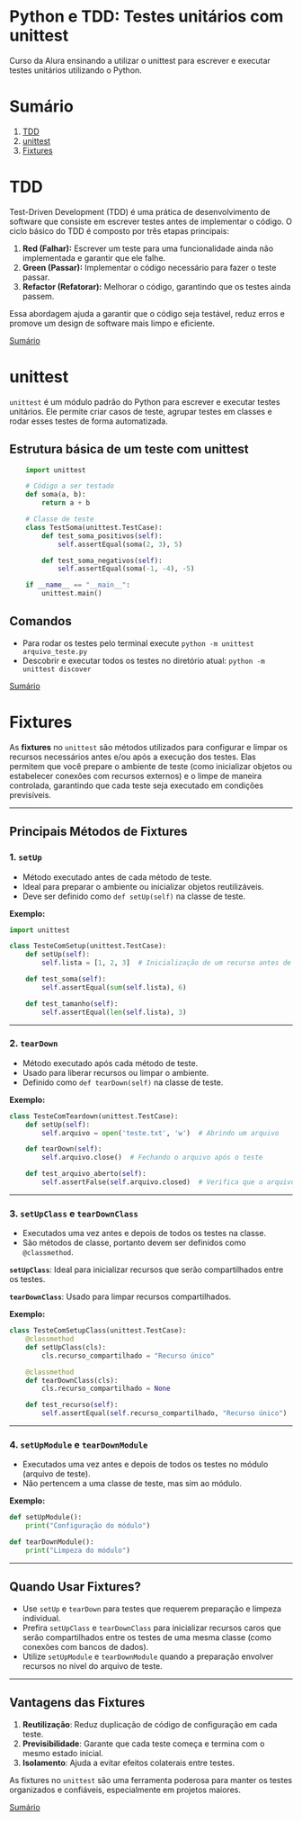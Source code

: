 # Python e TDD: Testes unitários com unittest
Curso da Alura ensinando a utilizar o unittest para escrever e executar testes unitários utilizando o Python.

# Sumário
1. [TDD](#tdd)
2. [unittest](#unittest)
3. [Fixtures](#fixtures)

# TDD
Test-Driven Development (TDD) é uma prática de desenvolvimento de software que consiste em escrever testes antes de implementar o código. O ciclo básico do TDD é composto por três etapas principais:

1. **Red (Falhar):** Escrever um teste para uma funcionalidade ainda não implementada e garantir que ele falhe.
2. **Green (Passar):** Implementar o código necessário para fazer o teste passar.
3. **Refactor (Refatorar):** Melhorar o código, garantindo que os testes ainda passem.

Essa abordagem ajuda a garantir que o código seja testável, reduz erros e promove um design de software mais limpo e eficiente.

[Sumário](#sumário)

# unittest
`unittest` é um módulo padrão do Python para escrever e executar testes unitários. Ele permite criar casos de teste, agrupar testes em classes e rodar esses testes de forma automatizada.

## Estrutura básica de um teste com unittest
```python
    import unittest

    # Código a ser testado
    def soma(a, b):
        return a + b

    # Classe de teste
    class TestSoma(unittest.TestCase):
        def test_soma_positivos(self):
            self.assertEqual(soma(2, 3), 5)

        def test_soma_negativos(self):
            self.assertEqual(soma(-1, -4), -5)

    if __name__ == "__main__":
        unittest.main()
```

## Comandos
- Para rodar os testes pelo terminal execute `python -m unittest arquivo_teste.py
`
- Descobrir e executar todos os testes no diretório atual: `python -m unittest discover
`

[Sumário](#sumário)

# Fixtures
As **fixtures** no `unittest` são métodos utilizados para configurar e limpar os recursos necessários antes e/ou após a execução dos testes. Elas permitem que você prepare o ambiente de teste (como inicializar objetos ou estabelecer conexões com recursos externos) e o limpe de maneira controlada, garantindo que cada teste seja executado em condições previsíveis.

---

## **Principais Métodos de Fixtures**

### 1. **`setUp`**
- Método executado antes de cada método de teste.
- Ideal para preparar o ambiente ou inicializar objetos reutilizáveis.
- Deve ser definido como `def setUp(self)` na classe de teste.

**Exemplo:**
```python
import unittest

class TesteComSetup(unittest.TestCase):
    def setUp(self):
        self.lista = [1, 2, 3]  # Inicialização de um recurso antes de cada teste

    def test_soma(self):
        self.assertEqual(sum(self.lista), 6)

    def test_tamanho(self):
        self.assertEqual(len(self.lista), 3)
```

---

### 2. **`tearDown`**
- Método executado após cada método de teste.
- Usado para liberar recursos ou limpar o ambiente.
- Definido como `def tearDown(self)` na classe de teste.

**Exemplo:**
```python
class TesteComTeardown(unittest.TestCase):
    def setUp(self):
        self.arquivo = open('teste.txt', 'w')  # Abrindo um arquivo

    def tearDown(self):
        self.arquivo.close()  # Fechando o arquivo após o teste

    def test_arquivo_aberto(self):
        self.assertFalse(self.arquivo.closed)  # Verifica que o arquivo está aberto
```

---

### 3. **`setUpClass` e `tearDownClass`**
- Executados uma vez antes e depois de todos os testes na classe.
- São métodos de classe, portanto devem ser definidos como `@classmethod`.

**`setUpClass`**: Ideal para inicializar recursos que serão compartilhados entre os testes.

**`tearDownClass`**: Usado para limpar recursos compartilhados.

**Exemplo:**
```python
class TesteComSetupClass(unittest.TestCase):
    @classmethod
    def setUpClass(cls):
        cls.recurso_compartilhado = "Recurso único"

    @classmethod
    def tearDownClass(cls):
        cls.recurso_compartilhado = None

    def test_recurso(self):
        self.assertEqual(self.recurso_compartilhado, "Recurso único")
```

---

### 4. **`setUpModule` e `tearDownModule`**
- Executados uma vez antes e depois de todos os testes no módulo (arquivo de teste).
- Não pertencem a uma classe de teste, mas sim ao módulo.

**Exemplo:**
```python
def setUpModule():
    print("Configuração do módulo")

def tearDownModule():
    print("Limpeza do módulo")
```

---

## **Quando Usar Fixtures?**

- Use `setUp` e `tearDown` para testes que requerem preparação e limpeza individual.
- Prefira `setUpClass` e `tearDownClass` para inicializar recursos caros que serão compartilhados entre os testes de uma mesma classe (como conexões com bancos de dados).
- Utilize `setUpModule` e `tearDownModule` quando a preparação envolver recursos no nível do arquivo de teste.

---

## **Vantagens das Fixtures**
1. **Reutilização**: Reduz duplicação de código de configuração em cada teste.
2. **Previsibilidade**: Garante que cada teste começa e termina com o mesmo estado inicial.
3. **Isolamento**: Ajuda a evitar efeitos colaterais entre testes.

As fixtures no `unittest` são uma ferramenta poderosa para manter os testes organizados e confiáveis, especialmente em projetos maiores.

[Sumário](#sumário)
